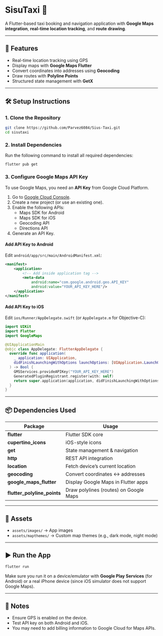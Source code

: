 # SisuTaxi 🚖

A Flutter-based taxi booking and navigation application with **Google Maps integration**, **real-time location tracking**, and **route drawing**.

---

## 🚀 Features
- Real-time location tracking using GPS
- Display maps with **Google Maps Flutter**
- Convert coordinates into addresses using **Geocoding**
- Draw routes with **Polyline Points**
- Structured state management with **GetX**

---

## 🛠️ Setup Instructions

### 1. Clone the Repository
```bash
git clone https://github.com/Parvez6084/Sius-Taxi.git
cd sisutaxi
```

### 2. Install Dependencies
Run the following command to install all required dependencies:
```bash
flutter pub get
```

### 3. Configure Google Maps API Key
To use Google Maps, you need an **API Key** from Google Cloud Platform.

1. Go to [Google Cloud Console](https://console.cloud.google.com/).
2. Create a new project (or use an existing one).
3. Enable the following APIs:
    - Maps SDK for Android
    - Maps SDK for iOS
    - Geocoding API
    - Directions API
4. Generate an API Key.

#### Add API Key to Android
Edit `android/app/src/main/AndroidManifest.xml`:
```xml
<manifest>
    <application>
        <!-- Add inside application tag -->
        <meta-data
            android:name="com.google.android.geo.API_KEY"
            android:value="YOUR_API_KEY_HERE"/>
    </application>
</manifest>
```

#### Add API Key to iOS
Edit `ios/Runner/AppDelegate.swift` (or `AppDelegate.m` for Objective-C):
```swift
import UIKit
import Flutter
import GoogleMaps

@UIApplicationMain
@objc class AppDelegate: FlutterAppDelegate {
  override func application(
    _ application: UIApplication,
    didFinishLaunchingWithOptions launchOptions: [UIApplication.LaunchOptionsKey: Any]?
  ) -> Bool {
    GMSServices.provideAPIKey("YOUR_API_KEY_HERE")
    GeneratedPluginRegistrant.register(with: self)
    return super.application(application, didFinishLaunchingWithOptions: launchOptions)
  }
}
```

---

## 📦 Dependencies Used

| Package                  | Usage                                                                 |
|---------------------------|----------------------------------------------------------------------|
| **flutter**               | Flutter SDK core                                                     |
| **cupertino_icons**       | iOS-style icons                                                      |
| **get**                   | State management & navigation                                        |
| **http**                  | REST API integration                                                 |
| **location**              | Fetch device’s current location                                      |
| **geocoding**             | Convert coordinates ↔ addresses                                      |
| **google_maps_flutter**   | Display Google Maps in Flutter apps                                  |
| **flutter_polyline_points** | Draw polylines (routes) on Google Maps                              |

---

## 📂 Assets
- `assets/images/` → App images
- `assets/mapthemes/` → Custom map themes (e.g., dark mode, night mode)

---

## ▶️ Run the App
```bash
flutter run
```

Make sure you run it on a device/emulator with **Google Play Services** (for Android) or a real iPhone device (since iOS simulator does not support Google Maps).

---

## 📌 Notes
- Ensure GPS is enabled on the device.
- Test API key on both Android and iOS.
- You may need to add billing information to Google Cloud for Maps APIs.

